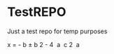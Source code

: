 # TestREPO
Just a test repo for temp purposes

<mrow>
  <mi>x</mi>
  <mo>=</mo>
  <mfrac>
    <mrow>
      <mrow>
        <mo>-</mo>
        <mi>b</mi>
      </mrow>
      <mo>&PlusMinus;</mo>
      <msqrt>
        <mrow>
          <msup>
            <mi>b</mi>
            <mn>2</mn>
          </msup>
          <mo>-</mo>
          <mrow>
            <mn>4</mn>
            <mo>&InvisibleTimes;</mo>
            <mi>a</mi>
            <mo>&InvisibleTimes;</mo>
            <mi>c</mi>
          </mrow>
        </mrow>
      </msqrt>
    </mrow>
    <mrow>
      <mn>2</mn>
      <mo>&InvisibleTimes;</mo>
      <mi>a</mi>
    </mrow>
  </mfrac>
</mrow>

